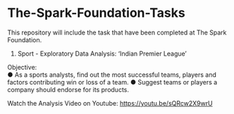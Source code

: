 # The-Spark-Foundation-Tasks
This repository will include the task that have been completed at The Spark Foundation.

1. Sport - Exploratory Data Analysis: ‘Indian Premier League’

Objective: \
● As a sports analysts, find out the most successful teams, players and factors contributing win or loss of a team.
● Suggest teams or players a company should endorse for its products.

Watch the Analysis Video on Youtube: https://youtu.be/sQRcw2X9wrU

